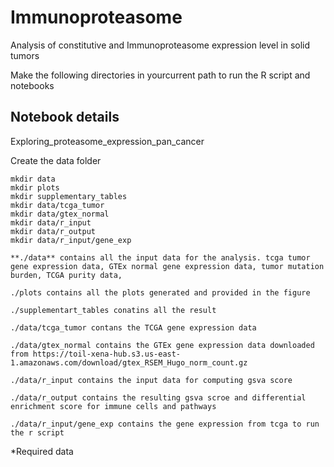 # Immunoproteasome
Analysis of constitutive and Immunoproteasome expression level in solid tumors

Make the following directories in yourcurrent path to run the R script and notebooks
## Notebook details
Exploring_proteasome_expression_pan_cancer

Create the data folder
```
mkdir data
mkdir plots
mkdir supplementary_tables
mkdir data/tcga_tumor
mkdir data/gtex_normal
mkdir data/r_input
mkdir data/r_output
mkdir data/r_input/gene_exp
```

```
**./data** contains all the input data for the analysis. tcga tumor gene expression data, GTEx normal gene expression data, tumor mutation burden, TCGA purity data,

./plots contains all the plots generated and provided in the figure

./supplementart_tables conatins all the result

./data/tcga_tumor contans the TCGA gene expression data

./data/gtex_normal contains the GTEx gene expression data downloaded from https://toil-xena-hub.s3.us-east-1.amazonaws.com/download/gtex_RSEM_Hugo_norm_count.gz 

./data/r_input contains the input data for computing gsva score

./data/r_output contains the resulting gsva scroe and differential enrichment score for immune cells and pathways

./data/r_input/gene_exp contains the gene expression from tcga to run the r script
```


*Required data
